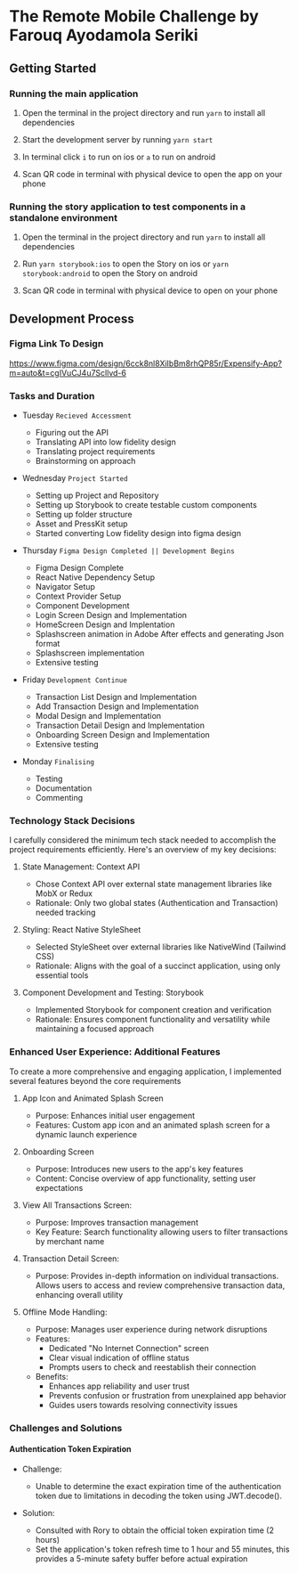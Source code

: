 # The Remote Mobile Challenge by Farouq Ayodamola Seriki

## Getting Started

### Running the main application

1. Open the terminal in the project directory and run `yarn` to install all dependencies

2. Start the development server by running `yarn start`

3. In terminal click `i` to run on ios or `a` to run on android

4. Scan QR code in terminal with physical device to open the app on your phone

### Running the story application to test components in a standalone environment

1. Open the terminal in the project directory and run `yarn` to install all dependencies

2. Run `yarn storybook:ios` to open the Story on ios or `yarn storybook:android` to open the Story on android

3. Scan QR code in terminal with physical device to open on your phone

## Development Process

### Figma Link To Design

https://www.figma.com/design/6cck8nl8XiIbBm8rhQP85r/Expensify-App?m=auto&t=cgIVuCJ4u7Scllvd-6

### Tasks and Duration

- Tuesday `Recieved Accessment`

  - Figuring out the API
  - Translating API into low fidelity design
  - Translating project requirements
  - Brainstorming on approach

- Wednesday `Project Started`

  - Setting up Project and Repository
  - Setting up Storybook to create testable custom components
  - Setting up folder structure
  - Asset and PressKit setup
  - Started converting Low fidelity design into figma design

- Thursday `Figma Design Completed || Development Begins`

  - Figma Design Complete
  - React Native Dependency Setup
  - Navigator Setup
  - Context Provider Setup
  - Component Development
  - Login Screen Design and Implementation
  - HomeScreen Design and Implentation
  - Splashscreen animation in Adobe After effects and generating Json format
  - Splashscreen implementation
  - Extensive testing

- Friday `Development Continue`

  - Transaction List Design and Implementation
  - Add Transaction Design and Implementation
  - Modal Design and Implementation
  - Transaction Detail Design and Implementation
  - Onboarding Screen Design and Implementation
  - Extensive testing

- Monday `Finalising `
  - Testing
  - Documentation
  - Commenting

### Technology Stack Decisions

I carefully considered the minimum tech stack needed to accomplish the project requirements efficiently. Here's an overview of my key decisions:

1. State Management: Context API

   - Chose Context API over external state management libraries like MobX or Redux
   - Rationale: Only two global states (Authentication and Transaction) needed tracking

2. Styling: React Native StyleSheet

   - Selected StyleSheet over external libraries like NativeWind (Tailwind CSS)
   - Rationale: Aligns with the goal of a succinct application, using only essential tools

3. Component Development and Testing: Storybook
   - Implemented Storybook for component creation and verification
   - Rationale: Ensures component functionality and versatility while maintaining a focused approach

### Enhanced User Experience: Additional Features

To create a more comprehensive and engaging application, I implemented several features beyond the core requirements

1. App Icon and Animated Splash Screen

   - Purpose: Enhances initial user engagement
   - Features: Custom app icon and an animated splash screen for a dynamic launch experience

2. Onboarding Screen

   - Purpose: Introduces new users to the app's key features
   - Content: Concise overview of app functionality, setting user expectations

3. View All Transactions Screen:

   - Purpose: Improves transaction management
   - Key Feature: Search functionality allowing users to filter transactions by merchant name

4. Transaction Detail Screen:

   - Purpose: Provides in-depth information on individual transactions. Allows users to access and review comprehensive transaction data, enhancing overall utility

5. Offline Mode Handling:
   - Purpose: Manages user experience during network disruptions
   - Features:
     - Dedicated "No Internet Connection" screen
     - Clear visual indication of offline status
     - Prompts users to check and reestablish their connection
   - Benefits:
     - Enhances app reliability and user trust
     - Prevents confusion or frustration from unexplained app behavior
     - Guides users towards resolving connectivity issues

### Challenges and Solutions

#### Authentication Token Expiration

- Challenge:

  - Unable to determine the exact expiration time of the authentication token due to limitations in decoding the token using JWT.decode().

- Solution:
  - Consulted with Rory to obtain the official token expiration time (2 hours)
  - Set the application's token refresh time to 1 hour and 55 minutes, this provides a 5-minute safety buffer before actual expiration
